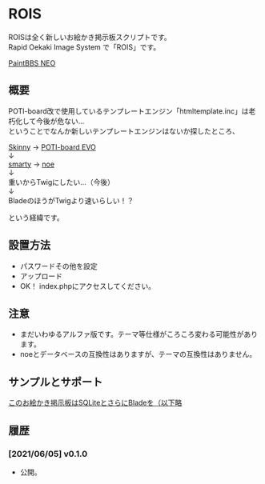 # ROIS

ROISは全く新しいお絵かき掲示板スクリプトです。  
Rapid Oekaki Image System で「ROIS」です。

[PaintBBS NEO](https://github.com/funige/neo/)

## 概要

POTI-board改で使用しているテンプレートエンジン「htmltemplate.inc」は老朽化して今後が危ない…  
ということでなんか新しいテンプレートエンジンはないか探したところ、

[Skinny](http://skinny.sx68.net/) → [POTI-board EVO](https://github.com/satopian/POTI-board_EVO)  
↓  
[smarty](https://www.smarty.net/) → [noe](https://github.com/sakots/noe-board)  
↓  
重いからTwigにしたい…（今後）  
↓  
BladeのほうがTwigより速いらしい！？

という経緯です。

## 設置方法

- パスワードその他を設定  
- アップロード
- OK！ index.phpにアクセスしてください。

## 注意

- まだいわゆるアルファ版です。テーマ等仕様がころころ変わる可能性があります。
- noeとデータベースの互換性はありますが、テーマの互換性はありません。

## サンプルとサポート

[このお絵かき掲示板はSQLiteとさらにBladeを（以下略](https://dev.oekakibbs.net/bbs/rois/)

## 履歴

### [2021/06/05] v0.1.0

- 公開。
